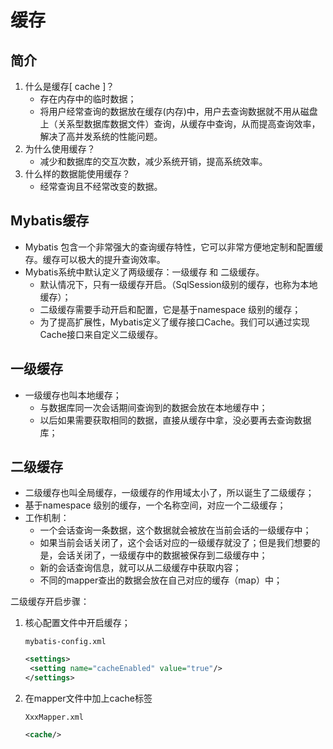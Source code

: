 # 缓存

## 简介

1. 什么是缓存[ cache ]？
   - 存在内存中的临时数据；
   - 将用户经常查询的数据放在缓存(内存)中，用户去查询数据就不用从磁盘上（关系型数据库数据文件）查询，从缓存中查询，从而提高查询效率，解决了高并发系统的性能问题。
2. 为什么使用缓存？
   - 减少和数据库的交互次数，减少系统开销，提高系统效率。
3. 什么样的数据能使用缓存？
   - 经常查询且不经常改变的数据。

## Mybatis缓存

- Mybatis 包含一个非常强大的查询缓存特性，它可以非常方便地定制和配置缓存。缓存可以极大的提升查询效率。
- Mybatis系统中默认定义了两级缓存：一级缓存 和 二级缓存。
  - 默认情况下，只有一级缓存开启。（SqlSession级别的缓存，也称为本地缓存）；
  - 二级缓存需要手动开启和配置，它是基于namespace 级别的缓存；
  - 为了提高扩展性，Mybatis定义了缓存接口Cache。我们可以通过实现Cache接口来自定义二级缓存。

## 一级缓存

- 一级缓存也叫本地缓存；
  - 与数据库同一次会话期间查询到的数据会放在本地缓存中；
  - 以后如果需要获取相同的数据，直接从缓存中拿，没必要再去查询数据库；

## 二级缓存

- 二级缓存也叫全局缓存，一级缓存的作用域太小了，所以诞生了二级缓存；
- 基于namespace 级别的缓存，一个名称空间，对应一个二级缓存；
- 工作机制：
  - 一个会话查询一条数据，这个数据就会被放在当前会话的一级缓存中；
  - 如果当前会话关闭了，这个会话对应的一级缓存就没了；但是我们想要的是，会话关闭了，一级缓存中的数据被保存到二级缓存中；
  - 新的会话查询信息，就可以从二级缓存中获取内容；
  - 不同的mapper查出的数据会放在自己对应的缓存（map）中；

二级缓存开启步骤：

1. 核心配置文件中开启缓存；

   `mybatis-config.xml` 

   ```xml
   <settings>
   	<setting name="cacheEnabled" value="true"/>
   </settings>
   ```

2. 在mapper文件中加上cache标签

   `XxxMapper.xml` 

   ```xml
   <cache/>
   ```

   